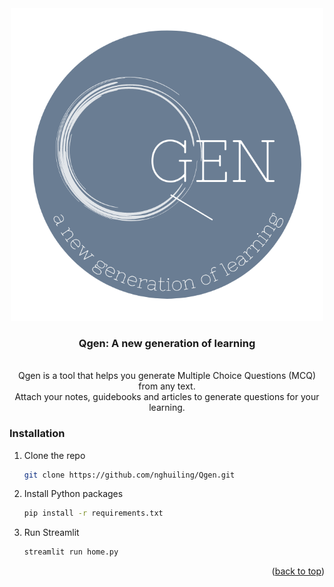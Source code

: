 <div align="center">

<img src="assets/logo.png" alt="Qgen" width="500" height="500">

### Qgen: A new generation of learning

<br>
Qgen is a tool that helps you generate Multiple Choice Questions (MCQ) from any text.<br>
Attach your notes, guidebooks and articles to generate questions for your learning.
<br>
</div>


### Installation

1. Clone the repo
   ```sh
   git clone https://github.com/nghuiling/Qgen.git
   ```
3. Install Python packages
   ```sh
   pip install -r requirements.txt
   ```
4. Run Streamlit 
   ```sh
   streamlit run home.py
   ```

<p align="right">(<a href="#readme-top">back to top</a>)</p>
